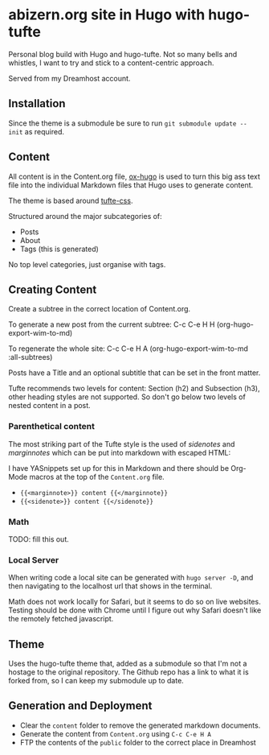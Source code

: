 # abizern.org site in Hugo with hugo-tufte

Personal blog build with Hugo and hugo-tufte. Not so many bells and whistles, I want to try and stick to a content-centric approach.

Served from my Dreamhost account.

## Installation

Since the theme is a submodule be sure to run `git submodule update --init` as required.

## Content

All content is in the Content.org file, [ox-hugo](https://hugo-tufte.netlify.app/posts/tufte-css/) is used to turn this big ass text file into the individual Markdown files that Hugo uses to generate content.

The theme is based around [tufte-css](https://hugo-tufte.netlify.app/posts/tufte-css/).

Structured around the major subcategories of:

- Posts
- About
- Tags (this is generated)

No top level categories, just organise with tags.

## Creating Content

Create a subtree in the correct location of Content.org.

To generate a new post from the current subtree:
    C-c C-e H H (org-hugo-export-wim-to-md)
    
To regenerate the whole site:
    C-c C-e H A (org-hugo-export-wim-to-md :all-subtrees)

Posts have a Title and an optional subtitle that can be set in the front matter.

Tufte recommends two levels for content: Section (h2) and Subsection (h3), other heading styles are not supported. So don't go below two levels of nested content in a post.

### Parenthetical content

The most striking part of the Tufte style is the used of _sidenotes_ and _marginnotes_ which can be put into markdown with escaped HTML:

I have YASnippets set up for this in Markdown and there should be Org-Mode macros at the top of the `Content.org` file.

- `{{<marginnote>}} content {{</marginnote}}`
- `{{<sidenote>}} content {{</sidenote}}`

### Math

TODO: fill this out.

### Local Server

When writing code a local site can be generated with `hugo server -D`, and then navigating to the localhost url that shows in the terminal.

Math does not work locally for Safari, but it seems to do so on live websites. Testing should be done with Chrome until I figure out why Safari doesn't like the remotely fetched javascript.


## Theme

Uses the hugo-tufte theme that, added as a submodule so that I'm not a hostage to the original repository. The Github repo has a link to what it is forked from, so I can keep my submodule up to date.

## Generation and Deployment

- Clear the `content` folder to remove the generated markdown documents.
- Generate the content from `Content.org` using `C-c C-e H A`
- FTP the contents of the `public` folder to the correct place in Dreamhost

